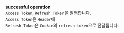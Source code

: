 **successful operation**<br/>
`Access Token`, `Refresh Token`을 발행합니다.<br/>
`Access Token`은 `Header`에<br/>
`Refresh Token`은 `Cookie`의 `refresh-token`으로 전달됩니다.